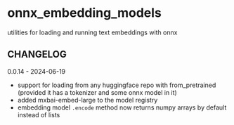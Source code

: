 # onnx_embedding_models
utilities for loading and running text embeddings with onnx

## CHANGELOG

0.0.14 - 2024-06-19
- support for loading from any huggingface repo with from_pretrained (provided it has a tokenizer and some onnx model in it)
- added mxbai-embed-large to the model registry
- embedding model `.encode` method now returns numpy arrays by default instead of lists

